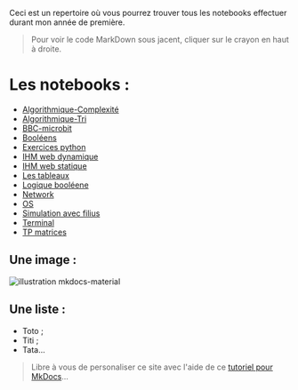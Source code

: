 Ceci est un repertoire où vous pourrez trouver tous les notebooks effectuer durant mon année de première.

> Pour voir le code MarkDown sous jacent, cliquer sur le crayon en haut à droite.

# Les notebooks :

- [Algorithmique-Complexité](http://10.1.3.50/user/alan/notebooks/Algorithmique-Complexite.ipynb)
- [Algorithmique-Tri](http://10.1.3.50/user/alan/notebooks/Algorithmique-Tri.ipynb)
- [BBC-microbit](http://10.1.3.50/user/alan/notebooks/BBCmicrobit-Un_BN_Pour_MicroPython%20(1).ipynb)
- [Booléens](http://10.1.3.50/user/alan/notebooks/boole.ipynb)
- [Exercices python](http://10.1.3.50/user/alan/notebooks/exercices%20python.ipynb)
- [IHM web dynamique](http://10.1.3.50/user/alan/notebooks/IHM_Web_Dynamique.ipynb)
- [IHM web statique](http://10.1.3.50/user/alan/notebooks/IHM_Web_Statique.ipynb)
- [Les tableaux](http://10.1.3.50/user/alan/notebooks/Les_tableaux.ipynb)
- [Logique booléene](http://10.1.3.50/user/alan/notebooks/Logique_Booleenne.ipynb)
- [Network](http://10.1.3.50/user/alan/notebooks/Network-Un_BN_pour_la_communication_en_reseau.ipynb)
- [OS](http://10.1.3.50/user/alan/notebooks/OS.ipynb)
- [Simulation avec filius](http://10.1.3.50/user/alan/notebooks/Simulation_avec_Filius%202.ipynb)
- [Terminal](http://10.1.3.50/user/alan/notebooks/Terminal-Un_BN_pour_la_ligne_de_commande.ipynb)
- [TP matrices](http://10.1.3.50/user/alan/notebooks/TP_matrices.ipynb)




## Une image :
![illustration mkdocs-material](https://squidfunk.github.io/mkdocs-material/assets/images/illustration.png)

## Une liste :
- Toto ;
- Titi ;
- Tata...

> Libre à vous de personaliser ce site avec l'aide de ce [tutoriel pour MkDocs](https://github.com/ericECmorlaix/adn-Tutoriel_site_web)...
